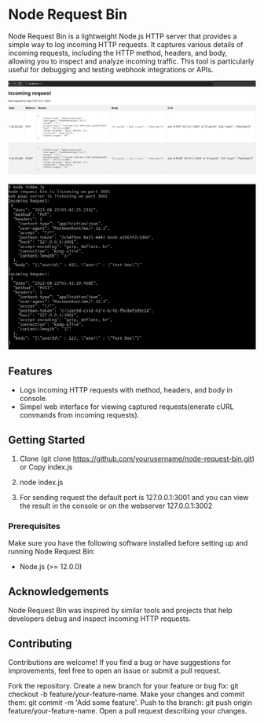 # Node Request Bin

Node Request Bin is a lightweight Node.js HTTP server that provides a simple way to log incoming HTTP requests. It captures various details of incoming requests, including the HTTP method, headers, and body, allowing you to inspect and analyze incoming traffic. This tool is particularly useful for debugging and testing webhook integrations or APIs.

![Node Request Bin Screenshot](Demo.png)
![Node Request Bin Screenshot](Demo2.png)

## Features

- Logs incoming HTTP requests with method, headers, and body in console.
- Simpel web interface for viewing captured requests(enerate cURL commands from incoming requests).
 
## Getting Started

1. Clone (git clone https://github.com/yourusername/node-request-bin.git) or Copy index.js

2. node index.js

3. For sending request the default port is 127.0.0.1:3001 and you can view the result in the console or on the webserver 127.0.0.1:3002

### Prerequisites

Make sure you have the following software installed before setting up and running Node Request Bin:

- Node.js (>= 12.0.0) 

 ## Acknowledgements
Node Request Bin was inspired by similar tools and projects that help developers debug and inspect incoming HTTP requests.

## Contributing
Contributions are welcome! If you find a bug or have suggestions for improvements, feel free to open an issue or submit a pull request.

Fork the repository.
Create a new branch for your feature or bug fix: git checkout -b feature/your-feature-name.
Make your changes and commit them: git commit -m 'Add some feature'.
Push to the branch: git push origin feature/your-feature-name.
Open a pull request describing your changes.
